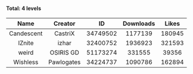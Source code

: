 #### Total: 4 levels

| Name | Creator | ID | Downloads | Likes |
|:---:|:---:|:---:|:---:|:---:|
| Candescent | CastriX | 34749502 | 1177139 | 180945
| IZnite | izhar | 32400752 | 1936923 | 321593
| weird | OSIRIS GD | 51173274 | 331555 | 39356
| Wishless | Pawlogates | 34224737 | 1090786 | 162894
